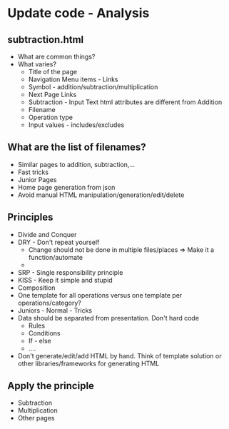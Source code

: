 # Update code - Analysis

## subtraction.html

* What are common things?
* What varies?
  * Title of the page
  * Navigation Menu items - Links
  * Symbol - addition/subtraction/multiplication
  * Next Page Links
  * Subtraction - Input Text html attributes are different from Addition
  * Filename
  * Operation type
  * Input values - includes/excludes

## What are the list of filenames?

* Similar pages to addition, subtraction,...
* Fast tricks
* Junior Pages
* Home page generation from json
* Avoid manual HTML manipulation/generation/edit/delete

## Principles

* Divide and Conquer
* DRY - Don't repeat yourself
  * Change should not be done in multiple files/places => Make it a function/automate
  * 
* SRP - Single responsibility principle
* KISS - Keep it simple and stupid
* Composition
* One template for all operations versus one template per operations/category?
* Juniors - Normal - Tricks
* Data should be separated from presentation. Don't hard code
  * Rules
  * Conditions
  * If - else
  * ....
* Don't generate/edit/add HTML by hand. Think of template solution or other libraries/frameworks for generating HTML

## Apply the principle

* Subtraction
* Multiplication
* Other pages

